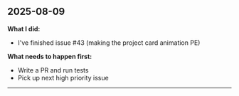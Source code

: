 ## 2025-08-09

**What I did:**
- I've finished issue #43 (making the project card animation PE)

**What needs to happen first:**
- Write a PR and run tests
- Pick up next high priority issue
---